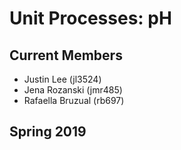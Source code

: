 # Unit Processes: pH 

## Current Members

- Justin Lee (jl3524)
- Jena Rozanski (jmr485)
- Rafaella Bruzual (rb697)

## Spring 2019
